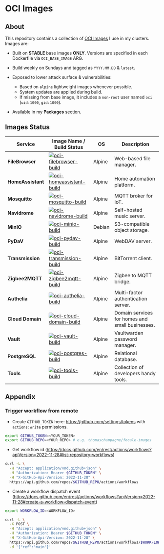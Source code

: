 # OCI Images

## About

This repository contains a collection of [OCI Images](https://github.com/opencontainers/image-spec) I use in my clusters. Images are:

- Built on **STABLE** base images **ONLY**. Versions are specified in each Dockerfile via `OCI_BASE_IMAGE` ARG.

- Build weekly on Sundays and tagged as `YYYY.MM.DD` & `latest`.

- Exposed to lower attack surface & vulnerabilities:
  - Based on `alpine` lightweight images whenever possible.
  - System updates are applied during build.
  - If missing from base image, it includes a `non-root` user named `oci` (`uid:1000`, `gid:1000`).

- Available in my **Packages** section.

## Images Status

| Service         | Image Name / Build Status                                                                                     | OS     | Description                                      |
|-----------------|---------------------------------------------------------------------------------------------------------------|--------|--------------------------------------------------|
| **FileBrowser** | [![oci-filebrowser-build](https://github.com/thomaschampagne/oci-images/actions/workflows/filebrowser.yaml/badge.svg?branch=main)](https://github.com/thomaschampagne/oci-images/actions/workflows/filebrowser.yaml) | Alpine | Web-based file manager.                         |
| **HomeAssistant** | [![oci-homeassistant-build](https://github.com/thomaschampagne/oci-images/actions/workflows/homeassistant.yaml/badge.svg?branch=main)](https://github.com/thomaschampagne/oci-images/actions/workflows/homeassistant.yaml) | Alpine | Home automation platform.                      |
| **Mosquitto**   | [![oci-mosquitto-build](https://github.com/thomaschampagne/oci-images/actions/workflows/mosquitto.yaml/badge.svg?branch=main)](https://github.com/thomaschampagne/oci-images/actions/workflows/mosquitto.yaml) | Alpine | MQTT broker for IoT.                            |
| **Navidrome**   | [![oci-navidrome-build](https://github.com/thomaschampagne/oci-images/actions/workflows/navidrome.yaml/badge.svg?branch=main)](https://github.com/thomaschampagne/oci-images/actions/workflows/navidrome.yaml) | Alpine | Self-hosted music server.                       |
| **MinIO**       | [![oci-minio-build](https://github.com/thomaschampagne/oci-images/actions/workflows/minio.yaml/badge.svg?branch=main)](https://github.com/thomaschampagne/oci-images/actions/workflows/minio.yaml) | Debian | S3-compatible object storage.                   |
| **PyDaV**       | [![oci-pydav-build](https://github.com/thomaschampagne/oci-images/actions/workflows/pydav.yaml/badge.svg?branch=main)](https://github.com/thomaschampagne/oci-images/actions/workflows/pydav.yaml) | Alpine | WebDAV server.                                  |
| **Transmission**| [![oci-transmission-build](https://github.com/thomaschampagne/oci-images/actions/workflows/transmission.yaml/badge.svg?branch=main)](https://github.com/thomaschampagne/oci-images/actions/workflows/transmission.yaml) | Alpine | BitTorrent client.                             |
| **Zigbee2MQTT** | [![oci-zigbee2mqtt-build](https://github.com/thomaschampagne/oci-images/actions/workflows/zigbee2mqtt.yaml/badge.svg?branch=main)](https://github.com/thomaschampagne/oci-images/actions/workflows/zigbee2mqtt.yaml) | Alpine | Zigbee to MQTT bridge.                         |
| **Authelia**    | [![oci-authelia-build](https://github.com/thomaschampagne/oci-images/actions/workflows/authelia.yaml/badge.svg?branch=main)](https://github.com/thomaschampagne/oci-images/actions/workflows/authelia.yaml) | Alpine | Multi-factor authentication server.             |
| **Cloud Domain**| [![oci-cloud-domain-build](https://github.com/thomaschampagne/oci-images/actions/workflows/cloud-domain.yaml/badge.svg?branch=main)](https://github.com/thomaschampagne/oci-images/actions/workflows/cloud-domain.yaml) | Alpine | Domain services for homes and small businesses. |
| **Vault**       | [![oci-vault-build](https://github.com/thomaschampagne/oci-images/actions/workflows/vault.yaml/badge.svg?branch=main)](https://github.com/thomaschampagne/oci-images/actions/workflows/vault.yaml) | Alpine | Vaultwarden password manager. |
| **PostgreSQL**  | [![oci-postgres-build](https://github.com/thomaschampagne/oci-images/actions/workflows/postgres.yaml/badge.svg?branch=main)](https://github.com/thomaschampagne/oci-images/actions/workflows/postgres.yaml) | Alpine | Relational database.                           |
| **Tools**       | [![oci-tools-build](https://github.com/thomaschampagne/oci-images/actions/workflows/tools.yaml/badge.svg?branch=main)](https://github.com/thomaschampagne/oci-images/actions/workflows/tools.yaml) | Alpine | Collection of developers handy tools.                           |

## Appendix

### Trigger workflow from remote

- Create `GITHUB_TOKEN` here: <https://github.com/settings/tokens> with `actions:write` permissions.

```bash
export GITHUB_TOKEN=<YOUR_TOKEN>
export GITHUB_REPO=<YOUR_REPO> # e.g. thomaschampagne/focale-images
```

- Get workflow id (<https://docs.github.com/en/rest/actions/workflows?apiVersion=2022-11-28#list-repository-workflows>)

```bash
curl -L \
  -H "Accept: application/vnd.github+json" \
  -H "Authorization: Bearer $GITHUB_TOKEN" \
  -H "X-GitHub-Api-Version: 2022-11-28" \
  https://api.github.com/repos/$GITHUB_REPO/actions/workflows
```

- Create a workflow dispatch event (<https://docs.github.com/en/rest/actions/workflows?apiVersion=2022-11-28#create-a-workflow-dispatch-event>)

```bash
export WORKFLOW_ID=<WORKFLOW_ID>
```

```bash
curl -L \
  -X POST \
  -H "Accept: application/vnd.github+json" \
  -H "Authorization: Bearer $GITHUB_TOKEN" \
  -H "X-GitHub-Api-Version: 2022-11-28" \
  https://api.github.com/repos/$GITHUB_REPO/actions/workflows/$WORKFLOW_ID/dispatches \
  -d '{"ref":"main"}'
```
